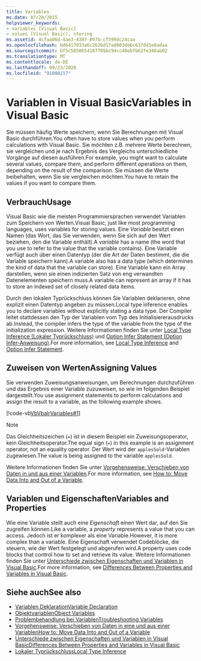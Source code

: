 ```yaml
---
title: Variables
ms.date: 07/20/2015
helpviewer_keywords:
- variables [Visual Basic]
- values [Visual Basic], storing
ms.assetid: 4cfaa06d-4ae3-4307-897b-cf599dc24caa
ms.openlocfilehash: bd6417033a6c2626d17ad003de6c637dd1e8adaa
ms.sourcegitcommit: bf5c5850654187705bc94cc40ebfb62fe346ab02
ms.translationtype: MT
ms.contentlocale: de-DE
ms.lasthandoff: 09/23/2020
ms.locfileid: "91080217"
---
```

# <a name="variables-in-visual-basic"></a><span data-ttu-id="5d6e6-102">Variablen in Visual Basic</span><span class="sxs-lookup"><span data-stu-id="5d6e6-102">Variables in Visual Basic</span></span>

<span data-ttu-id="5d6e6-103">Sie müssen häufig Werte speichern, wenn Sie Berechnungen mit Visual Basic durchführen.</span><span class="sxs-lookup"><span data-stu-id="5d6e6-103">You often have to store values when you perform calculations with Visual Basic.</span></span> <span data-ttu-id="5d6e6-104">Sie möchten z.B. mehrere Werte berechnen, sie vergleichen und je nach Ergebnis des Vergleichs unterschiedliche Vorgänge auf diesen ausführen.</span><span class="sxs-lookup"><span data-stu-id="5d6e6-104">For example, you might want to calculate several values, compare them, and perform different operations on them, depending on the result of the comparison.</span></span> <span data-ttu-id="5d6e6-105">Sie müssen die Werte beibehalten, wenn Sie sie vergleichen möchten.</span><span class="sxs-lookup"><span data-stu-id="5d6e6-105">You have to retain the values if you want to compare them.</span></span>  
  
## <a name="usage"></a><span data-ttu-id="5d6e6-106">Verbrauch</span><span class="sxs-lookup"><span data-stu-id="5d6e6-106">Usage</span></span>  

 <span data-ttu-id="5d6e6-107">Visual Basic wie die meisten Programmiersprachen verwendet Variablen zum Speichern von Werten.</span><span class="sxs-lookup"><span data-stu-id="5d6e6-107">Visual Basic, just like most programming languages, uses variables for storing values.</span></span> <span data-ttu-id="5d6e6-108">Eine *Variable* besitzt einen Namen (das Wort, das Sie verwenden, wenn Sie sich auf den Wert beziehen, den die Variable enthält).</span><span class="sxs-lookup"><span data-stu-id="5d6e6-108">A *variable* has a name (the word that you use to refer to the value that the variable contains).</span></span> <span data-ttu-id="5d6e6-109">Eine Variable verfügt auch über einen Datentyp (der die Art der Daten bestimmt, die die Variable speichern kann).</span><span class="sxs-lookup"><span data-stu-id="5d6e6-109">A variable also has a data type (which determines the kind of data that the variable can store).</span></span> <span data-ttu-id="5d6e6-110">Eine Variable kann ein Array darstellen, wenn sie einen indizierten Satz von eng verwandten Datenelementen speichern muss.</span><span class="sxs-lookup"><span data-stu-id="5d6e6-110">A variable can represent an array if it has to store an indexed set of closely related data items.</span></span>  
  
 <span data-ttu-id="5d6e6-111">Durch den lokalen Typrückschluss können Sie Variablen deklarieren, ohne explizit einen Datentyp angeben zu müssen.</span><span class="sxs-lookup"><span data-stu-id="5d6e6-111">Local type inference enables you to declare variables without explicitly stating a data type.</span></span> <span data-ttu-id="5d6e6-112">Der Compiler leitet stattdessen den Typ der Variablen vom Typ des Initialisiererausdrucks ab.</span><span class="sxs-lookup"><span data-stu-id="5d6e6-112">Instead, the compiler infers the type of the variable from the type of the initialization expression.</span></span> <span data-ttu-id="5d6e6-113">Weitere Informationen finden Sie unter [Local Type Inference (Lokaler Typrückschluss)](local-type-inference.md) und [Option Infer Statement (Option Infer-Anweisung)](../../../language-reference/statements/option-infer-statement.md).</span><span class="sxs-lookup"><span data-stu-id="5d6e6-113">For more information, see [Local Type Inference](local-type-inference.md) and [Option Infer Statement](../../../language-reference/statements/option-infer-statement.md).</span></span>  
  
## <a name="assigning-values"></a><span data-ttu-id="5d6e6-114">Zuweisen von Werten</span><span class="sxs-lookup"><span data-stu-id="5d6e6-114">Assigning Values</span></span>  

 <span data-ttu-id="5d6e6-115">Sie verwenden Zuweisungsanweisungen, um Berechnungen durchzuführen und das Ergebnis einer Variable zuzuweisen, so wie im folgenden Beispiel dargestellt.</span><span class="sxs-lookup"><span data-stu-id="5d6e6-115">You use assignment statements to perform calculations and assign the result to a variable, as the following example shows.</span></span>  
  
 [!code-vb[VbVbalrVariables#1](~/samples/snippets/visualbasic/VS_Snippets_VBCSharp/VbVbalrVariables/VB/Class1.vb#1)]  
  
> [!NOTE]
> <span data-ttu-id="5d6e6-116">Das Gleichheitszeichen (`=`) ist in diesem Beispiel ein Zuweisungsoperator, kein Gleichheitsoperator.</span><span class="sxs-lookup"><span data-stu-id="5d6e6-116">The equal sign (`=`) in this example is an assignment operator, not an equality operator.</span></span> <span data-ttu-id="5d6e6-117">Der Wert wird der `applesSold`-Variablen zugewiesen.</span><span class="sxs-lookup"><span data-stu-id="5d6e6-117">The value is being assigned to the variable `applesSold`.</span></span>  
  
 <span data-ttu-id="5d6e6-118">Weitere Informationen finden Sie unter [Vorgehensweise: Verschieben von Daten in und aus einer Variablen](how-to-move-data-into-and-out-of-a-variable.md).</span><span class="sxs-lookup"><span data-stu-id="5d6e6-118">For more information, see [How to: Move Data Into and Out of a Variable](how-to-move-data-into-and-out-of-a-variable.md).</span></span>  
  
## <a name="variables-and-properties"></a><span data-ttu-id="5d6e6-119">Variablen und Eigenschaften</span><span class="sxs-lookup"><span data-stu-id="5d6e6-119">Variables and Properties</span></span>  

 <span data-ttu-id="5d6e6-120">Wie eine Variable stellt auch eine *Eigenschaft* einen Wert dar, auf den Sie zugreifen können.</span><span class="sxs-lookup"><span data-stu-id="5d6e6-120">Like a variable, a *property* represents a value that you can access.</span></span> <span data-ttu-id="5d6e6-121">Jedoch ist er komplexer als eine Variable.</span><span class="sxs-lookup"><span data-stu-id="5d6e6-121">However, it is more complex than a variable.</span></span> <span data-ttu-id="5d6e6-122">Eine Eigenschaft verwendet Codeblöcke, die steuern, wie der Wert festgelegt und abgerufen wird.</span><span class="sxs-lookup"><span data-stu-id="5d6e6-122">A property uses code blocks that control how to set and retrieve its value.</span></span> <span data-ttu-id="5d6e6-123">Weitere Informationen finden Sie unter [Unterschiede zwischen Eigenschaften und Variablen in Visual Basic](../procedures/differences-between-properties-and-variables.md).</span><span class="sxs-lookup"><span data-stu-id="5d6e6-123">For more information, see [Differences Between Properties and Variables in Visual Basic](../procedures/differences-between-properties-and-variables.md).</span></span>  
  
## <a name="see-also"></a><span data-ttu-id="5d6e6-124">Siehe auch</span><span class="sxs-lookup"><span data-stu-id="5d6e6-124">See also</span></span>

- [<span data-ttu-id="5d6e6-125">Variablen Deklaration</span><span class="sxs-lookup"><span data-stu-id="5d6e6-125">Variable Declaration</span></span>](variable-declaration.md)
- [<span data-ttu-id="5d6e6-126">Objektvariablen</span><span class="sxs-lookup"><span data-stu-id="5d6e6-126">Object Variables</span></span>](object-variables.md)
- [<span data-ttu-id="5d6e6-127">Problembehandlung bei Variablen</span><span class="sxs-lookup"><span data-stu-id="5d6e6-127">Troubleshooting Variables</span></span>](troubleshooting-variables.md)
- [<span data-ttu-id="5d6e6-128">Vorgehensweise: Verschieben von Daten in eine und aus einer Variablen</span><span class="sxs-lookup"><span data-stu-id="5d6e6-128">How to: Move Data Into and Out of a Variable</span></span>](how-to-move-data-into-and-out-of-a-variable.md)
- [<span data-ttu-id="5d6e6-129">Unterschiede zwischen Eigenschaften und Variablen in Visual Basic</span><span class="sxs-lookup"><span data-stu-id="5d6e6-129">Differences Between Properties and Variables in Visual Basic</span></span>](../procedures/differences-between-properties-and-variables.md)
- [<span data-ttu-id="5d6e6-130">Lokaler Typrückschluss</span><span class="sxs-lookup"><span data-stu-id="5d6e6-130">Local Type Inference</span></span>](local-type-inference.md)
